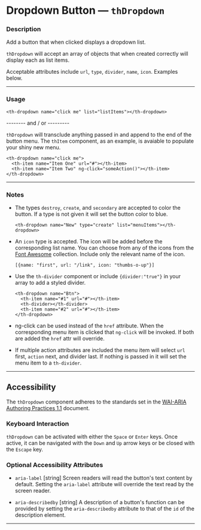 # Dropdown Button — `thDropdown`

### Description

Add a button that when clicked displays a dropdown list.

`thDropdown` will accept an array of objects that when created correctly will display each as list items.

Acceptable attributes include `url`, `type`, `divider`, `name`, `icon`. Examples below.

---
### Usage
```
<th-dropdown name="click me" list="listItems"></th-dropdown>
```

-------- and / or ---------

`thDropdown` will transclude anything passed in and append to the end of the button menu. The `thItem` component, as an example, is avaiable to populate your shiny new menu.
```
<th-dropdown name="click me">
  <th-item name="Item One" url="#"></th-item>
  <th-item name="Item Two" ng-click="someAction()"></th-item>
</th-dropdown>
```
---
### Notes

- The types `destroy`, `create`, and `secondary` are accepted to color the button. If a type is not given it will set the button color to blue.

  ```
  <th-dropdown name="New" type="create" list="menuItems"></th-dropdown>
  ```
- An `icon` type is accepted. The icon will be added before the corresponding list name.
You can choose from any of the icons from the [Font Awesome](https://fortawesome.github.io/Font-Awesome/icons/ "icons!") collection.
Include only the relevant name of the icon.
  ```
  [{name: "first", url: "/link", icon: "thumbs-o-up"}]
  ```
- Use the `th-divider` component or include `{divider:"true"}` in your array to add a styled divider.
  ```
  <th-dropdown name="Btn">
    <th-item name="#1" url="#"></th-item>
    <th-divider></th-divider>
    <th-item name="#2" url="#"></th-item>
  </th-dropdown>
  ```
- ng-click can be used instead of the `href` attribute. When the corresponding menu item is clicked that `ng-click` will be invoked. If both are added the `href` attr will override.
- If multiple action attributes are included the menu item will select `url` first, `action` next, and divider last. If nothing is passed in it will set the menu item to a `th-divider`.

---

## Accessibility

The `thDropdown` component adheres to the standards set in the [WAI-ARIA Authoring Practices 1.1](https://www.w3.org/TR/wai-aria-practices-1.1#Listbox) document.

### Keyboard Interaction
`thDropdown` can be activated with either the `Space` or `Enter` keys. Once active, it can be navigated with the `Down` and `Up` arrow keys or be closed with the `Escape` key.

### Optional Accessibility Attributes
* `aria-label` [string] Screen readers will read the button's text content by
default. Setting the `aria-label` attribute will override the text read by the
screen reader.

* `aria-describedby` [string] A description of a button's function can be
provided by setting the `aria-describedby` attribute to that of the `id` of the
description element.

---
